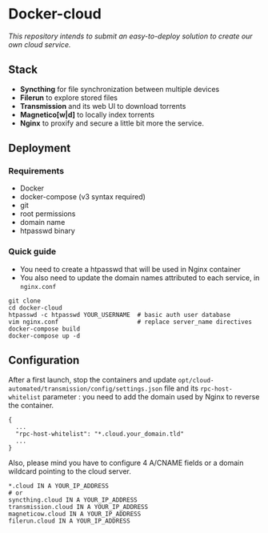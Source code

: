 # Docker-cloud

*This repository intends to submit an easy-to-deploy solution to create our own
cloud service.*

## Stack

* **Syncthing** for file synchronization between multiple devices
* **Filerun** to explore stored files
* **Transmission** and its web UI to download torrents
* **Magnetico[w|d]** to locally index torrents
* **Nginx** to proxify and secure a little bit more the service.

## Deployment

### Requirements

* Docker
* docker-compose (v3 syntax required)
* git
* root permissions
* domain name
* htpasswd binary

### Quick guide

* You need to create a htpasswd that will be used in Nginx container
* You also need to update the domain names attributed to each service, in `nginx.conf`

```
git clone
cd docker-cloud
htpasswd -c htpasswd YOUR_USERNAME  # basic auth user database
vim nginx.conf                      # replace server_name directives
docker-compose build
docker-compose up -d
```

## Configuration

After a first launch, stop the containers and update `opt/cloud-automated/transmission/config/settings.json`
file and its `rpc-host-whitelist` parameter : you need to add the domain used by Nginx
to reverse the container.

```
{
  ...
  "rpc-host-whitelist": "*.cloud.your_domain.tld"
  ...
}
```
Also, please mind you have to configure 4 A/CNAME fields or a domain wildcard
pointing to the cloud server.


```
*.cloud IN A YOUR_IP_ADDRESS
# or
syncthing.cloud IN A YOUR_IP_ADDRESS
transmission.cloud IN A YOUR_IP_ADDRESS
magneticow.cloud IN A YOUR_IP_ADDRESS
filerun.cloud IN A YOUR_IP_ADDRESS
```
